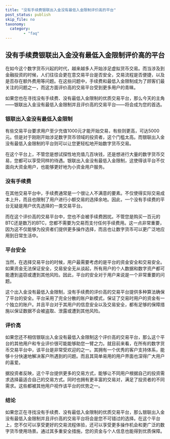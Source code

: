 ```yaml
---
title: "没有手续费银联出入金没有最低入金限制评价高的平台"
post_status: publish
skip_file: no
taxonomy:
  category:
        - "faq"
---
```


## 没有手续费银联出入金没有最低入金限制评价高的平台

在如今这个数字货币兴起的时代，越来越多人开始涉足虚拟货币交易。而当涉及到金融投资的时候，人们往往会更在意交易平台是否安全，交易流程是否便捷，以及是否存在额外费用等问题。在这些问题中，手续费和最低入金限制成为了顾客们最关注的问题之一，而这方面评价高的交易平台受到更多用户的青睐。

如果您也在寻找没有手续费、没有最低入金限制的优质交易平台，那么今天的主角——银联出入金没有最低入金限制并且评价高的交易平台——将会成为您的首选。

### 银联出入金没有最低入金限制

有些交易平台要求用户至少充值1000元才能开始交易，有些则更高，可达5000元。但是对于刚刚开始涉足数字货币领域的投资者，这个门槛太高。而银联出入金没有最低入金限制的平台则可以让您更轻松地开始数字货币交易。

在这个平台上，不管您是想试探性地充值几百块钱，还是想进行大量的数字货币交易，您都可以享受同样的待遇。银联出入金没有最低入金限制，这使得该平台不仅面向大资金用户，也能够更好地为小资金用户服务。

### 没有手续费

在其他交易平台中，手续费通常是一个很让人不满意的要素。不仅使得实际交易成本上升，而且也限制了用户进行小额交易的选择余地。因此，一个没有手续费的平台无疑是用户优先选择的一类交易平台。

而在这个评价高的交易平台中，您也不会被手续费困扰。不管您是购买一百元的BTC还是数万的BTC，您都不需要为交易而支付任何手续费用。这一点非常重要，因为这不仅能够为投资者们提供更多操作选择，而且也让数字货币可以更广泛地应用到日常生活中。

### 平台安全

当然，在选择交易平台的时候，用户最需要考虑的是平台的资金安全和交易安全。如果资金无法保证安全，交易安全无从谈起，所有用户的个人数据和数字资产都可能遭到盗窃或遭到其他风险。因此，平台的安全对于用户来说是一个非常重要的问题。

这个出入金没有最低入金限制，没有手续费的评价高的交易平台提供多种算法确保了平台的安全。平台采用了完全分散的账户新模式，保证了交易时用户的资金有一个独立的账户。并且平台对于其用户的信息安全以及交易安全，都有足够的保障措施以保证数据不会被盗取、泄露或遭到其他风险。

### 评价高

如果您还不相信银联出入金没有最低入金限制这个评价高的交易平台，那么这个平台的其他用户和专业评价很可能能够助您一臂之力。就目前来看，在所有的数字货币交易平台中，该平台是非常受欢迎的之一。其拥有一个优秀的客户支持体系，能够十分快速地解决客户所遇到的问题。而且其简单易用的用户界面也深得广大用户的喜爱。

据投资者反映，这个平台提供更多的交易方式，能够让不同用户根据自己的投资需求选择最适合自己的交易方式。同时也拥有更丰富的交易对，满足了投资者的不同需求。这些都被其他用户视作该平台的优势之一。

### 结论

如果您正在寻找没有手续费、没有最低入金限制的优质交易平台，那么银联出入金没有最低入金限制并且评价高的交易平台将会是您不可错过的选择。在这个平台上，您不仅可以享受更好的交易流程体验，还可以享受更多操作机会和更广泛的数字货币使用场景。通过其多重安全措施，您的资金与个人信息也能得到优质保障。
